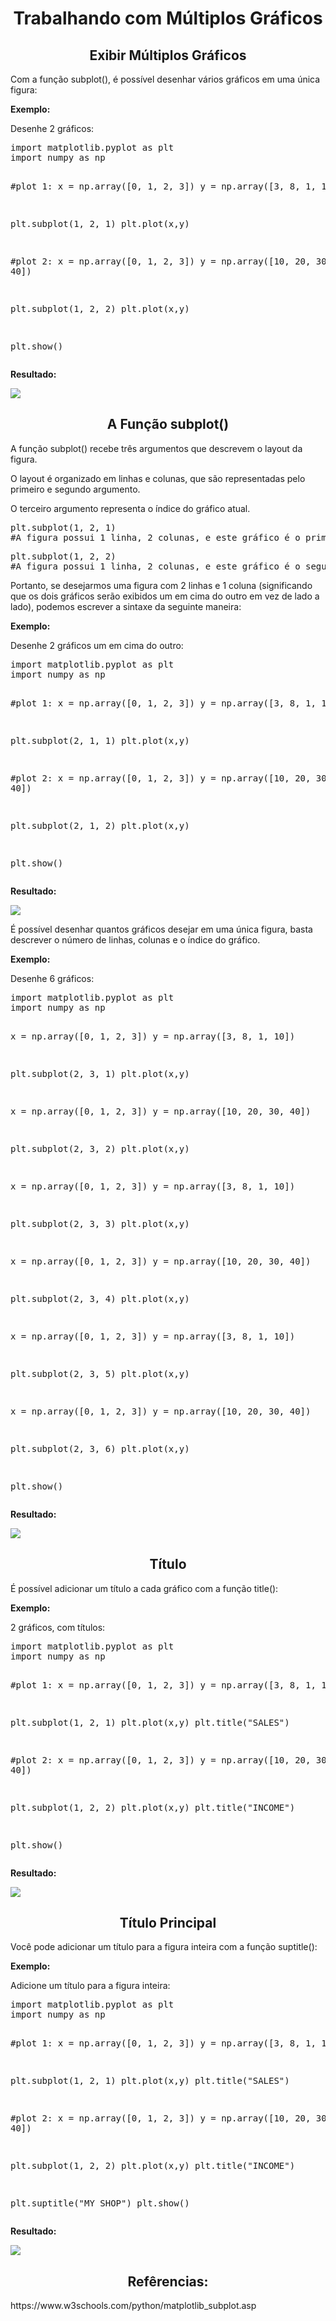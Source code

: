 <h1 align="center">Trabalhando com Múltiplos Gráficos</h1>
<h2 align="center">Exibir Múltiplos Gráficos</h2>
<p>Com a função subplot(), é possível desenhar vários gráficos em uma única figura:</p>
<p><b>Exemplo:</b></p>
<p>Desenhe 2 gráficos:</p>
<pre>
import matplotlib.pyplot as plt
import numpy as np

#plot 1:
x = np.array([0, 1, 2, 3])
y = np.array([3, 8, 1, 10])

plt.subplot(1, 2, 1)
plt.plot(x,y)

#plot 2:
x = np.array([0, 1, 2, 3])
y = np.array([10, 20, 30, 40])

plt.subplot(1, 2, 2)
plt.plot(x,y)

plt.show()
</pre>
<p><b>Resultado:</b></p>
<img src="matplotlib_subplots1.png">
<h2 align="center">A Função subplot()</h2>
<p>A função subplot() recebe três argumentos que descrevem o layout da figura.</p>
<p>O layout é organizado em linhas e colunas, que são representadas pelo primeiro e segundo argumento.</p>
<p>O terceiro argumento representa o índice do gráfico atual.</p>
<pre>
plt.subplot(1, 2, 1)
#A figura possui 1 linha, 2 colunas, e este gráfico é o primeiro gráfico.
</pre>
<pre>
plt.subplot(1, 2, 2)
#A figura possui 1 linha, 2 colunas, e este gráfico é o segundo gráfico.
</pre>
<p>Portanto, se desejarmos uma figura com 2 linhas e 1 coluna (significando que os dois gráficos serão exibidos um em cima do outro em vez de lado a lado), podemos escrever a sintaxe da seguinte maneira:</p>
<p><b>Exemplo:</b></p>
<p>Desenhe 2 gráficos um em cima do outro:</p>
<pre>
import matplotlib.pyplot as plt
import numpy as np

#plot 1:
x = np.array([0, 1, 2, 3])
y = np.array([3, 8, 1, 10])

plt.subplot(2, 1, 1)
plt.plot(x,y)

#plot 2:
x = np.array([0, 1, 2, 3])
y = np.array([10, 20, 30, 40])

plt.subplot(2, 1, 2)
plt.plot(x,y)

plt.show()
</pre>
<p><b>Resultado:</b></p>
<img src="matplotlib_subplots2.png">
<p>É possível desenhar quantos gráficos desejar em uma única figura, basta descrever o número de linhas, colunas e o índice do gráfico.</p>
<p><b>Exemplo:</b></p>
<p>Desenhe 6 gráficos:</p>
<pre>
import matplotlib.pyplot as plt
import numpy as np

x = np.array([0, 1, 2, 3])
y = np.array([3, 8, 1, 10])

plt.subplot(2, 3, 1)
plt.plot(x,y)

x = np.array([0, 1, 2, 3])
y = np.array([10, 20, 30, 40])

plt.subplot(2, 3, 2)
plt.plot(x,y)

x = np.array([0, 1, 2, 3])
y = np.array([3, 8, 1, 10])

plt.subplot(2, 3, 3)
plt.plot(x,y)

x = np.array([0, 1, 2, 3])
y = np.array([10, 20, 30, 40])

plt.subplot(2, 3, 4)
plt.plot(x,y)

x = np.array([0, 1, 2, 3])
y = np.array([3, 8, 1, 10])

plt.subplot(2, 3, 5)
plt.plot(x,y)

x = np.array([0, 1, 2, 3])
y = np.array([10, 20, 30, 40])

plt.subplot(2, 3, 6)
plt.plot(x,y)

plt.show()
</pre>
<p><b>Resultado:</b></p>
<img src="matplotlib_subplots3.png">
<h2 align="center">Título</h2>
<p>É possível adicionar um título a cada gráfico com a função title():</p>
<p><b>Exemplo:</b></p>
<p>2 gráficos, com títulos:</p>
<pre>
import matplotlib.pyplot as plt
import numpy as np

#plot 1:
x = np.array([0, 1, 2, 3])
y = np.array([3, 8, 1, 10])

plt.subplot(1, 2, 1)
plt.plot(x,y)
plt.title("SALES")

#plot 2:
x = np.array([0, 1, 2, 3])
y = np.array([10, 20, 30, 40])

plt.subplot(1, 2, 2)
plt.plot(x,y)
plt.title("INCOME")

plt.show()
</pre>
<p><b>Resultado:</b></p>
<img src="matplotlib_subplots4.png">
<h2 align="center">Título Principal</h2>
<p>Você pode adicionar um título para a figura inteira com a função suptitle():</p>
<p><b>Exemplo:</b></p>
<p>Adicione um título para a figura inteira:</p>
<pre>
import matplotlib.pyplot as plt
import numpy as np

#plot 1:
x = np.array([0, 1, 2, 3])
y = np.array([3, 8, 1, 10])

plt.subplot(1, 2, 1)
plt.plot(x,y)
plt.title("SALES")

#plot 2:
x = np.array([0, 1, 2, 3])
y = np.array([10, 20, 30, 40])

plt.subplot(1, 2, 2)
plt.plot(x,y)
plt.title("INCOME")

plt.suptitle("MY SHOP")
plt.show()
</pre>
<p><b>Resultado:</b></p>
<img src="matplotlib_subplots5.png">
<h2 align="center">Refêrencias:</h2>
<p>https://www.w3schools.com/python/matplotlib_subplot.asp</p>
